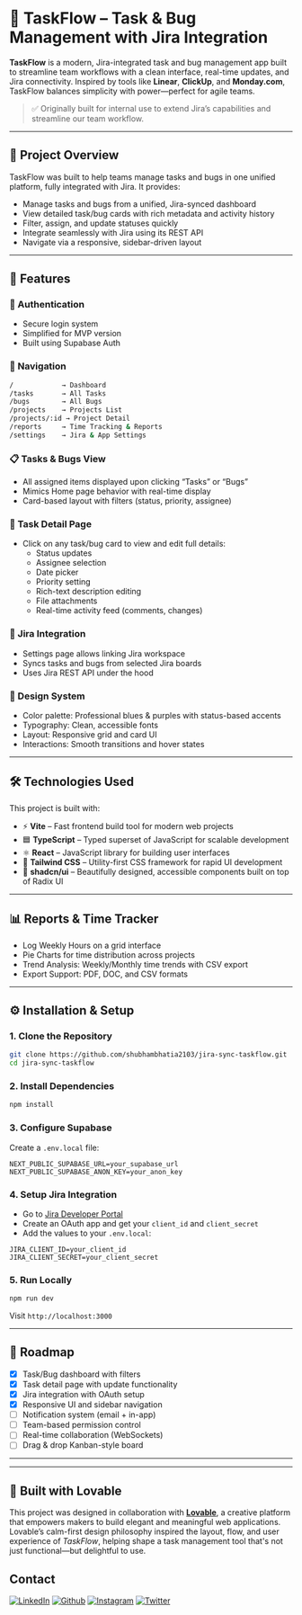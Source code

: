 # 🧩 TaskFlow – Task & Bug Management with Jira Integration

**TaskFlow** is a modern, Jira-integrated task and bug management app built to streamline team workflows with a clean interface, real-time updates, and Jira connectivity. Inspired by tools like **Linear**, **ClickUp**, and **Monday.com**, TaskFlow balances simplicity with power—perfect for agile teams.

> ✅ Originally built for internal use to extend Jira’s capabilities and streamline our team workflow.

---

## 🌟 Project Overview

TaskFlow was built to help teams manage tasks and bugs in one unified platform, fully integrated with Jira. It provides:

- Manage tasks and bugs from a unified, Jira-synced dashboard  
- View detailed task/bug cards with rich metadata and activity history  
- Filter, assign, and update statuses quickly  
- Integrate seamlessly with Jira using its REST API  
- Navigate via a responsive, sidebar-driven layout  

---

## 🎯 Features

### 🔐 Authentication
- Secure login system
- Simplified for MVP version
- Built using Supabase Auth

### 🧭 Navigation

```bash
/            → Dashboard  
/tasks       → All Tasks  
/bugs        → All Bugs  
/projects    → Projects List  
/projects/:id → Project Detail  
/reports     → Time Tracking & Reports  
/settings    → Jira & App Settings
```

### 📋 Tasks & Bugs View
- All assigned items displayed upon clicking “Tasks” or “Bugs”
- Mimics Home page behavior with real-time display
- Card-based layout with filters (status, priority, assignee)

### 📄 Task Detail Page
- Click on any task/bug card to view and edit full details:
  - Status updates
  - Assignee selection
  - Date picker
  - Priority setting
  - Rich-text description editing
  - File attachments
  - Real-time activity feed (comments, changes)

### 🔧 Jira Integration
- Settings page allows linking Jira workspace
- Syncs tasks and bugs from selected Jira boards
- Uses Jira REST API under the hood

### 🎨 Design System
- Color palette: Professional blues & purples with status-based accents
- Typography: Clean, accessible fonts
- Layout: Responsive grid and card UI
- Interactions: Smooth transitions and hover states

---

## 🛠️ Technologies Used

This project is built with:

- ⚡ **Vite** – Fast frontend build tool for modern web projects  
- 🟦 **TypeScript** – Typed superset of JavaScript for scalable development  
- ⚛️ **React** – JavaScript library for building user interfaces  
- 🎨 **Tailwind CSS** – Utility-first CSS framework for rapid UI development  
- 🧩 **shadcn/ui** – Beautifully designed, accessible components built on top of Radix UI

---
## 📊 Reports & Time Tracker

- Log Weekly Hours on a grid interface
- Pie Charts for time distribution across projects
- Trend Analysis: Weekly/Monthly time trends with CSV export
- Export Support: PDF, DOC, and CSV formats

---

## ⚙️ Installation & Setup

### 1. Clone the Repository
```bash
git clone https://github.com/shubhambhatia2103/jira-sync-taskflow.git
cd jira-sync-taskflow
```

### 2. Install Dependencies
```bash
npm install
```

### 3. Configure Supabase
Create a `.env.local` file:
```env
NEXT_PUBLIC_SUPABASE_URL=your_supabase_url
NEXT_PUBLIC_SUPABASE_ANON_KEY=your_anon_key
```

### 4. Setup Jira Integration
- Go to [Jira Developer Portal](https://developer.atlassian.com/console/myapps/)
- Create an OAuth app and get your `client_id` and `client_secret`
- Add the values to your `.env.local`:
```env
JIRA_CLIENT_ID=your_client_id
JIRA_CLIENT_SECRET=your_client_secret
```

### 5. Run Locally
```bash
npm run dev
```

Visit `http://localhost:3000`

---

## 🚀 Roadmap

- [x] Task/Bug dashboard with filters
- [x] Task detail page with update functionality
- [x] Jira integration with OAuth setup
- [x] Responsive UI and sidebar navigation
- [ ] Notification system (email + in-app)
- [ ] Team-based permission control
- [ ] Real-time collaboration (WebSockets)
- [ ] Drag & drop Kanban-style board

---

---

## 💖 Built with Lovable

This project was designed in collaboration with [**Lovable**](https://lovable.dev), a creative platform that empowers makers to build elegant and meaningful web applications.  
Lovable’s calm-first design philosophy inspired the layout, flow, and user experience of *TaskFlow*, helping shape a task management tool that's not just functional—but delightful to use. 


## Contact

[<img target="_blank" src="https://img.icons8.com/bubbles/100/000000/linkedin.png" title="LinkedIn">](https://www.linkedin.com/in/shubhambhatia2103/) [<img target="_blank" src="https://img.icons8.com/bubbles/100/000000/github.png" title="Github">](https://github.com/shubhambhatia2103) [<img target="_blank" src="https://img.icons8.com/bubbles/100/000000/instagram-new.png" title="Instagram">](https://instagram.com/6eingshubham) [<img target="_blank" src="https://img.icons8.com/bubbles/100/000000/twitter-squared.png" title="Twitter">](https://x.com/apmshubham)


